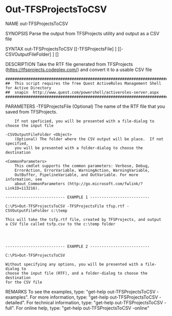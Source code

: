 Out-TFSProjectsToCSV
===================

NAME
    out-TFSProjectsToCSV
    
SYNOPSIS
    Parse the output from TFSProjects utility and output as a CSV file
    
    
SYNTAX
    out-TFSProjectsToCSV [[-TFSProjectsFile] <Object>] [[-CSVOutputFileFolder] <Object>] [<CommonParameters>]
    
    
DESCRIPTION
    Take the RTF file generated from TFSProjects (https://tfsprojects.codeplex.com/)
    and convert it to a usable CSV file
    
    ##############################################################################################
    ##  This script requires the free Quest ActiveRoles Management Shell for Active Directory
    ##  snapin  http://www.quest.com/powershell/activeroles-server.aspx
    ##############################################################################################
    

PARAMETERS
    -TFSProjectsFile <Object>
        (Optional) The name of the RTF file that you saved from TFSProjects.
        
        If not speficied, you will be presented with a file-dialog to choose the input file
        
    -CSVOutputFileFolder <Object>
        (Optional) The folder where the CSV output will be place.  If not specified,
        you will be presented with a folder-dialog to choose the destination
        
    <CommonParameters>
        This cmdlet supports the common parameters: Verbose, Debug,
        ErrorAction, ErrorVariable, WarningAction, WarningVariable,
        OutBuffer, PipelineVariable, and OutVariable. For more information, see 
        about_CommonParameters (http://go.microsoft.com/fwlink/?LinkID=113216). 
    
    -------------------------- EXAMPLE 1 --------------------------
    
    C:\PS>Out-TFSProjectsToCSV -TFSProjectsFile tfsp.rtf -CSVOutputFileFolder c:\temp
    
    This will take the tsfp.rtf file, created by TFSProjects, and output
    a CSV file called tsfp.csv to the c:\temp folder
    
    
    
    
    -------------------------- EXAMPLE 2 --------------------------
    
    C:\PS>Out-TFSProjectsToCSV
    
    Without specifying any options, you will be presented with a file-dialog to
    choose the input file (RTF), and a folder-dialog to choose the destination
    for the CSV file
    
    
    
    
REMARKS
    To see the examples, type: "get-help out-TFSProjectsToCSV -examples".
    For more information, type: "get-help out-TFSProjectsToCSV -detailed".
    For technical information, type: "get-help out-TFSProjectsToCSV -full".
    For online help, type: "get-help out-TFSProjectsToCSV -online"




